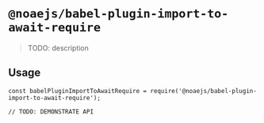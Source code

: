 # `@noaejs/babel-plugin-import-to-await-require`

> TODO: description

## Usage

```
const babelPluginImportToAwaitRequire = require('@noaejs/babel-plugin-import-to-await-require');

// TODO: DEMONSTRATE API
```

